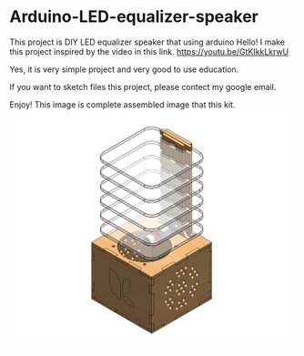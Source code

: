 # Arduino-LED-equalizer-speaker
This project is DIY LED equalizer speaker that using arduino
Hello! I make this project inspired by the video in this link.
https://youtu.be/GtKIkkLkrwU

Yes, it is very simple project and very good to use education.

If you want to sketch files this project, please contect my google email.

Enjoy!
This image is complete assembled image that this kit.
<img src=".\ledsp_image.PNG">
